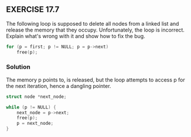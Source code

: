 ## EXERCISE 17.7
The following loop is supposed to delete all nodes from a linked list and release the memory that they occupy. Unfortunately, the loop is incorrect. Explain what's wrong with it and show how to fix the bug.
```c
for (p = first; p != NULL; p = p->next)
    free(p);
```
### Solution
The memory p points to, is released, but the loop attempts to access p for the next iteration, hence a dangling pointer.
```c
struct node *next_node;

while (p != NULL) {
    next_node = p->next;
    free(p);
    p = next_node;
}

```
